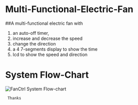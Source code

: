 # Multi-Functional-Electric-Fan
##A multi-functional electric fan with    
 1. an auto-off timer,   
 2. increase and decrease the speed    
 3. change the direction    
 4. a 4 7-segments display to show the time    
 5. lcd to show the speed and direction  
 # System Flow-Chart
 ![FanCtrl System Flow-chart](https://user-images.githubusercontent.com/34573523/79597656-f6373980-80e2-11ea-8fc6-cbffc67236fa.png)

     Thanks   
